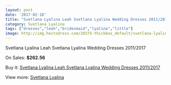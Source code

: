 ```yaml
---
layout: post
date: '2017-02-18'
title: "Svetlana Lyalina Leah Svetlana Lyalina Wedding Dresses 2011/2017"
category: Svetlana Lyalina
tags: ["dresses","leah","bridesmaid","lyalina","little"]
image: http://img.hectodress.com/20375-thickbox_default/svetlana-lyalina-leah-svetlana-lyalina-wedding-dresses-2011-2013.jpg
---
```

Svetlana Lyalina Leah Svetlana Lyalina Wedding Dresses 2011/2017

On Sales: **$262.56**
<a href="https://www.hectodress.com/svetlana-lyalina/9446-svetlana-lyalina-leah-svetlana-lyalina-wedding-dresses-2011-2013.html"><amp-img layout="responsive" width="600" height="600" src="//img.hectodress.com/20375-thickbox_default/svetlana-lyalina-leah-svetlana-lyalina-wedding-dresses-2011-2013.jpg" alt="Svetlana Lyalina Leah Svetlana Lyalina Wedding Dresses 2011/2017 0" /></a>

Buy it: [Svetlana Lyalina Leah Svetlana Lyalina Wedding Dresses 2011/2017](https://www.hectodress.com/svetlana-lyalina/9446-svetlana-lyalina-leah-svetlana-lyalina-wedding-dresses-2011-2013.html "Svetlana Lyalina Leah Svetlana Lyalina Wedding Dresses 2011/2017")

View more: [Svetlana Lyalina](https://www.hectodress.com/156-svetlana-lyalina "Svetlana Lyalina")